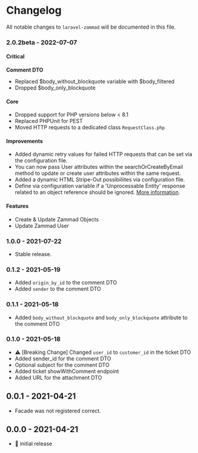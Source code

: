 # Changelog

All notable changes to `laravel-zammad` will be documented in this file.

### 2.0.2beta - 2022-07-07

#### Critical

**Comment DTO**

- Replaced $body_without_blockquote variable with $body_filtered
- Dropped $body_only_blockquote

#### Core
- Dropped support for PHP versions below < 8.1
- Replaced PHPUnit for PEST
- Moved HTTP requests to a dedicated class `RequestClass.php`

#### Improvements

- Added dynamic retry values for failed HTTP requests that can be set via the configuration file.
- You can now pass User attributes within the searchOrCreateByEmail method to update or create user
  attributes within the same request.
- Added a dynamic HTML Stripe-Out possibiliites via configuration file.
- Define via configuration variable if a 'Unprocessable Entity' response related to an object reference should be
  ignored. [More information](https://docs.zammad.org/en/latest/api/user.html#update).

#### Features

- Create & Update Zammad Objects
- Update Zammad User

### 1.0.0 - 2021-07-22

- Stable release.

### 0.1.2 - 2021-05-19

- Added `origin_by_id` to the comment DTO
- Added `sender` to the comment DTO

### 0.1.1 - 2021-05-18

- Added `body_without_blockquote` and `body_only_blockquote` attribute to the
  comment DTO

### 0.1.0 - 2021-05-18

- ⚠️ [Breaking Change] Changed `user_id` to `customer_id` in the ticket DTO
- Added sender_id for the comment DTO
- Optional subject for the comment DTO
- Added ticket showWithComment endpoint
- Added URL for the attachment DTO

## 0.0.1 - 2021-04-21

- Facade was not registered correct.

## 0.0.0 - 2021-04-21

- 🎉 initial release
